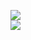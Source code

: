 [![](https://img.shields.io/badge/Made%20With-Github%20Spray-lightgrey.svg?style=for-the-badge&logo=github)](https://github.com/Annihil/github-spray#25258)  
[![](https://i.imgur.com/2DrTn0Z.gif)](https://github.com/Annihil/github-spray)